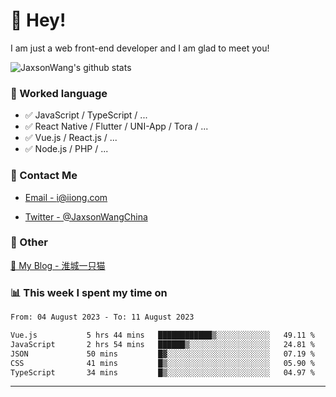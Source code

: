 # 👋 Hey!

I am just a web front-end developer and I am glad to meet you!

![JaxsonWang's github stats](https://github-readme-stats.vercel.app/api?username=JaxsonWang&&show_icons=true&&title_color=1abc9c&&icon_color=1abc9c)


### 📝 Worked language

- ✅ JavaScript / TypeScript / ...
- ✅ React Native / Flutter / UNI-App / Tora / ...
- ✅ Vue.js / React.js / ...
- ✅ Node.js / PHP / ...

### 📮 Contact Me

- [Email - i@iiong.com](mailto:i@iiong.com)

- [Twitter - @JaxsonWangChina](https://twitter.com/JaxsonWangChina)

### 🤪 Other

[📌 My Blog - 淮城一只猫](https://iiong.com)

### 📊 This week I spent my time on

<!--START_SECTION:waka-->

```txt
From: 04 August 2023 - To: 11 August 2023

Vue.js           5 hrs 44 mins   ████████████▒░░░░░░░░░░░░   49.11 %
JavaScript       2 hrs 54 mins   ██████▒░░░░░░░░░░░░░░░░░░   24.81 %
JSON             50 mins         █▓░░░░░░░░░░░░░░░░░░░░░░░   07.19 %
CSS              41 mins         █▒░░░░░░░░░░░░░░░░░░░░░░░   05.90 %
TypeScript       34 mins         █▒░░░░░░░░░░░░░░░░░░░░░░░   04.97 %
```

<!--END_SECTION:waka-->

---
